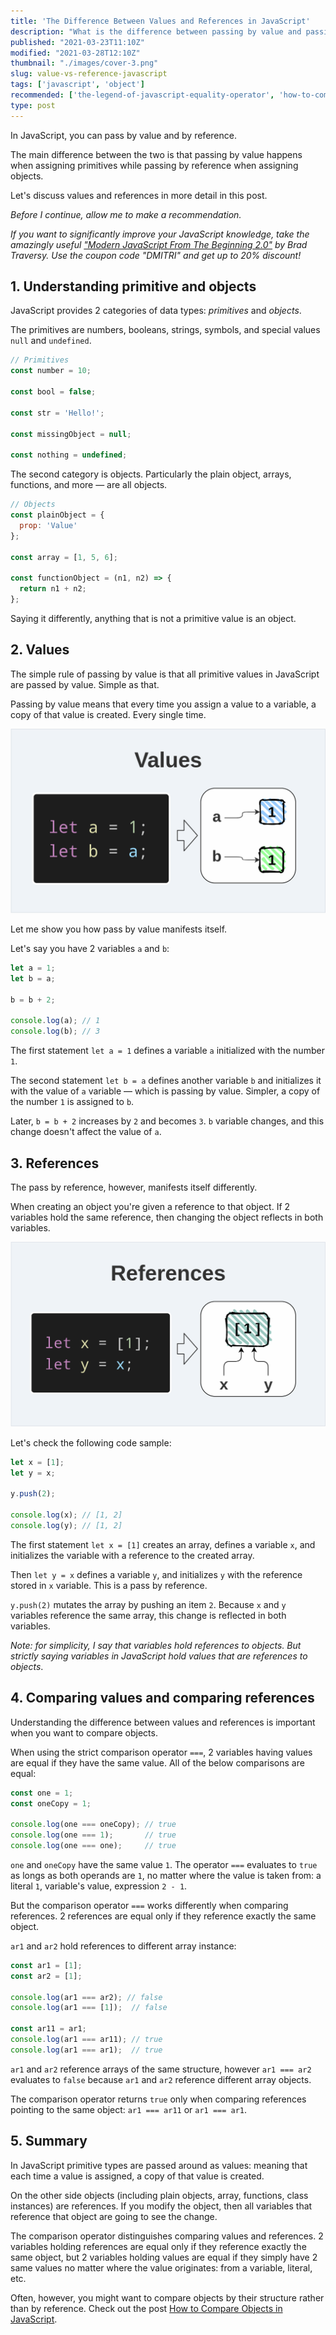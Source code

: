 ```yaml
---
title: 'The Difference Between Values and References in JavaScript'
description: "What is the difference between passing by value and passing by reference in JavaScript."
published: "2021-03-23T11:10Z"
modified: "2021-03-28T12:10Z"
thumbnail: "./images/cover-3.png"
slug: value-vs-reference-javascript
tags: ['javascript', 'object']
recommended: ['the-legend-of-javascript-equality-operator', 'how-to-compare-objects-in-javascript']
type: post
---
```


In JavaScript, you can pass by value and by reference.

The main difference between the two is that passing by value happens when assigning primitives while passing by reference when assigning objects.   

Let's discuss values and references in more detail in this post.  

*Before I continue, allow me to make a recommendation.* 

*If you want to significantly improve your JavaScript knowledge, take the  amazingly useful ["Modern JavaScript From The Beginning 2.0"](https://www.traversymedia.com/a/2147528886/FqXWyazh) by Brad Traversy. Use the coupon code "DMITRI" and get up to 20% discount!*

## 1. Understanding primitive and objects

JavaScript provides 2 categories of data types: *primitives* and *objects*.  

The primitives are numbers, booleans, strings, symbols, and special values `null` and `undefined`.  

```javascript
// Primitives
const number = 10;

const bool = false;

const str = 'Hello!';

const missingObject = null;

const nothing = undefined;
```

The second category is objects. Particularly the plain object, arrays, functions, and more &mdash; are all objects.  

```javascript
// Objects
const plainObject = {
  prop: 'Value'
};

const array = [1, 5, 6];

const functionObject = (n1, n2) => {
  return n1 + n2;
};
```

Saying it differently, anything that is not a primitive value is an object.  

## 2. Values

The simple rule of passing by value is that all primitive values in JavaScript are passed by value. Simple as that.  

Passing by value means that every time you assign a value to a variable, a copy of that value is created. Every single time.  

![Values in JavaScript](./images/values-2.png)

Let me show you how pass by value manifests itself.  

Let's say you have 2 variables `a` and `b`:

```javascript
let a = 1;
let b = a;

b = b + 2;

console.log(a); // 1
console.log(b); // 3
```

The first statement `let a = 1` defines a variable `a` initialized with the number `1`.  

The second statement `let b = a` defines another variable `b` and initializes it with the value of `a` variable &mdash; which is passing by value. Simpler, a copy of the number `1` is assigned to `b`.  

Later, `b = b + 2` increases by `2` and becomes `3`. `b` variable changes, and this change doesn't affect the value of `a`.  

## 3. References

The pass by reference, however, manifests itself differently.  

When creating an object you're given a reference to that object. If 2 variables hold the same reference, then changing the object reflects in both variables.  

![References in JavaScript](./images/references-2.png)

Let's check the following code sample:

```javascript
let x = [1];
let y = x;

y.push(2);

console.log(x); // [1, 2]
console.log(y); // [1, 2]
```

The first statement `let x = [1]` creates an array, defines a variable `x`, and initializes the variable with a reference to the created array.  

Then `let y = x` defines a variable `y`, and initializes `y` with the reference stored in `x` variable. This is a pass by reference.  

`y.push(2)` mutates the array by pushing an item `2`. Because `x` and `y` variables reference the same array, this change is reflected in both variables.  

*Note: for simplicity, I say that variables hold references to objects. But strictly saying variables in JavaScript hold values that are references to objects*.

## 4. Comparing values and comparing references

Understanding the difference between values and references is important when you want to compare objects.  

When using the strict comparison operator `===`, 2 variables having values are equal if they have the same value. All of the below comparisons are equal:

```javascript
const one = 1;
const oneCopy = 1;

console.log(one === oneCopy); // true
console.log(one === 1);       // true
console.log(one === one);     // true
```

`one` and `oneCopy` have the same value `1`. The operator `===` evaluates to `true` as longs as both operands are `1`, no matter where the value is taken from: a literal `1`, variable's value, expression `2 - 1`.  

But the comparison operator `===` works differently when comparing references. 2 references are equal only if they reference exactly the same object. 

`ar1` and `ar2` hold references to different array instance:

```javascript
const ar1 = [1];
const ar2 = [1];

console.log(ar1 === ar2); // false
console.log(ar1 === [1]);  // false

const ar11 = ar1;
console.log(ar1 === ar11); // true
console.log(ar1 === ar1);  // true
```

`ar1` and `ar2` reference arrays of the same structure, however `ar1 === ar2` evaluates to `false` because `ar1` and `ar2` reference different array objects.  

The comparison operator returns `true` only when comparing references pointing to the same object: `ar1 === ar11` or `ar1 === ar1`.  

## 5. Summary

In JavaScript primitive types are passed around as values: meaning that each time a value is assigned, a copy of that value is created.  

On the other side objects (including plain objects, array, functions, class instances) are references. If you modify the object, then all variables
that reference that object are going to see the change.  

The comparison operator distinguishes comparing values and references. 2 variables holding references are equal only if they reference exactly the same object, but 2 variables holding values are equal if they simply have 2 same values no matter where the value originates: from a variable, literal, etc.  

Often, however, you might want to compare objects by their structure rather than by reference. Check out the post [How to Compare Objects in JavaScript](/how-to-compare-objects-in-javascript).